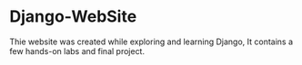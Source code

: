 # Django-WebSite
Thie website was created while exploring and learning  Django, It contains a few hands-on labs and final project.
